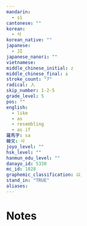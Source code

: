 ```yaml
---
mandarin:
  - sì
cantonese: ""
korean:
  - 사
korean_native: ""
japanese:
  - JI
japanese_nanori: ""
vietnamese:
middle_chinese_initial: z
middle_chinese_final: ɨ
stroke_count: "7"
radical: 人
skip_number: 1-2-5
grade_level: 5
pos: ""
english:
  - like
  - as
  - resembling
  - as if
羅馬字: sa
韓文: 사
joyo_level: ""
hsk_level: ""
hanmun_edu_level: ""
danayo_id: 5330
mc_id: 1028
graphemic_classification: 以
stand_in: "TRUE"
aliases:
---
```


# Notes
